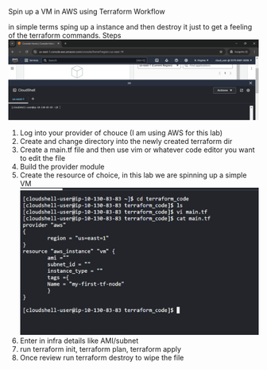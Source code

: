 Spin up a VM in AWS using Terraform Workflow

in simple terms sping up a instance and then destroy it just to get a feeling of the terraform commands.
Steps 
![alt text](https://github.com/theFinalFlex/secondBrain/blob/1f6bc445a3c1cca2668a546387b90db1fc60280d/Assets/image.png)
1. Log into your provider of chouce (I am using AWS for this lab)
2. Create and change directory into the newly created terraform dir
3. Create a main.tf file and then use vim or whatever code editor you want to edit the file
4. Build the provider module 
5. Create the resource of choice, in this lab we are spinning up a simple VM
![alt text](https://github.com/theFinalFlex/secondBrain/blob/38fa56f0a44b3133b7da9037bb4330b34e3bd96a/Assets/image-1.png)
6. Enter in infra details like AMI/subnet
7. run terraform init, terraform plan, terraform apply
8. Once review run terraform destroy to wipe the file

